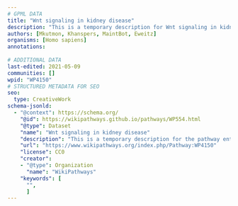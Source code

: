 ```yaml
---
# GPML DATA
title: "Wnt signaling in kidney disease"
description: "This is a temporary description for Wnt signaling in kidney disease"
authors: [Mkutmon, Khanspers, MaintBot, Eweitz]
organisms: [Homo sapiens]
annotations:
  
# ADDITIONAL DATA
last-edited: 2021-05-09
communities: []
wpid: "WP4150"
# STRUCTURED METADATA FOR SEO
seo:
  type: CreativeWork
schema-jsonld:
  - "@context": https://schema.org/
    "@id": https://wikipathways.github.io/pathways/WP554.html
    "@type": Dataset
    "name": "Wnt signaling in kidney disease"
    "description": "This is a temporary description for the pathway entitled: Wnt signaling in kidney disease"
    "url": "https://www.wikipathways.org/index.php/Pathway:WP4150"
    "license": CC0
    "creator":
    - "@type": Organization
      "name": "WikiPathways"
    "keywords": [
      "",
      ]
---
```

